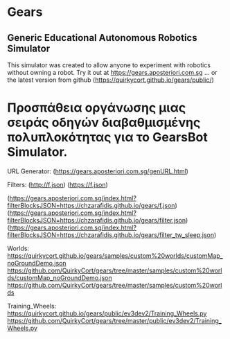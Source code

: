 # Gears
## Generic Educational Autonomous Robotics Simulator

This simulator was created to allow anyone to experiment with robotics without owning a robot.
Try it out at https://gears.aposteriori.com.sg ... or the latest version from github (https://quirkycort.github.io/gears/public/)

# Προσπάθεια οργάνωσης μιας σειράς οδηγών διαβαθμισμένης πολυπλοκότητας για το GearsBot Simulator.
URL Generator:
(https://gears.aposteriori.com.sg/genURL.html)

Filters:
(http://f.json)
(https://f.json)

(https://gears.aposteriori.com.sg/index.html?filterBlocksJSON=https://chzarafidis.github.io/gears/f.json)
(https://gears.aposteriori.com.sg/index.html?filterBlocksJSON=https://chzarafidis.github.io/gears/filter.json)
(https://gears.aposteriori.com.sg/index.html?filterBlocksJSON=https://chzarafidis.github.io/gears/filter_tw_sleep.json)

Worlds:
https://quirkycort.github.io/gears/samples/custom%20worlds/customMap_noGroundDemo.json
https://github.com/QuirkyCort/gears/tree/master/samples/custom%20worlds/customMap_noGroundDemo.json
https://github.com/QuirkyCort/gears/tree/master/samples/custom%20worlds

Training_Wheels:
https://quirkycort.github.io/gears/public/ev3dev2/Training_Wheels.py
https://github.com/QuirkyCort/gears/tree/master/public/ev3dev2/Training_Wheels.py
